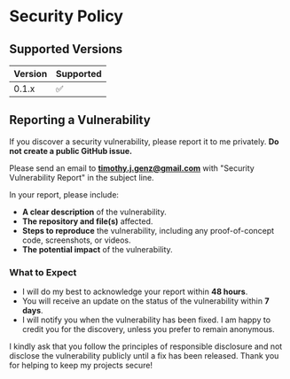 # Security Policy

## Supported Versions

| Version | Supported          |
| ------- | ------------------ |
| 0.1.x   | :white_check_mark: |

## Reporting a Vulnerability

If you discover a security vulnerability, please report it to me privately. **Do not create a public GitHub issue.**

Please send an email to **timothy.j.genz@gmail.com** with "Security Vulnerability Report" in the subject line.

In your report, please include:

* **A clear description** of the vulnerability.
* **The repository and file(s)** affected.
* **Steps to reproduce** the vulnerability, including any proof-of-concept code, screenshots, or videos.
* **The potential impact** of the vulnerability.

### What to Expect

* I will do my best to acknowledge your report within **48 hours**.
* You will receive an update on the status of the vulnerability within **7 days**.
* I will notify you when the vulnerability has been fixed. I am happy to credit you for the discovery, unless you prefer to remain anonymous.

I kindly ask that you follow the principles of responsible disclosure and not disclose the vulnerability publicly until a fix has been released. Thank you for helping to keep my projects secure!
